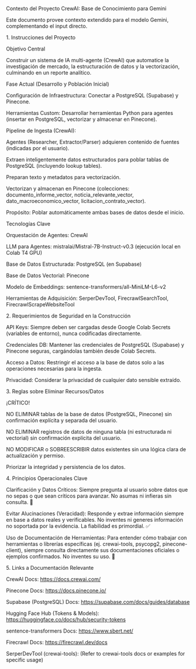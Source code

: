 Contexto del Proyecto CrewAI: Base de Conocimiento para Gemini



Este documento provee contexto extendido para el modelo Gemini, complementando el input directo.



1\. Instrucciones del Proyecto



Objetivo Central



Construir un sistema de IA multi-agente (CrewAI) que automatice la investigación de mercado, la estructuración de datos y la vectorización, culminando en un reporte analítico.



Fase Actual (Desarrollo y Población Inicial)











Configuración de Infraestructura: Conectar a PostgreSQL (Supabase) y Pinecone.







Herramientas Custom: Desarrollar herramientas Python para agentes (insertar en PostgreSQL, vectorizar y almacenar en Pinecone).







Pipeline de Ingesta (CrewAI):











Agentes (Researcher, Extractor/Parser) adquieren contenido de fuentes (indicadas por el usuario).







Extraen inteligentemente datos estructurados para poblar tablas de PostgreSQL (incluyendo lookup tables).







Preparan texto y metadatos para vectorización.







Vectorizan y almacenan en Pinecone (colecciones: documento\_informe\_vector, noticia\_relevante\_vector, dato\_macroeconomico\_vector, licitacion\_contrato\_vector).







Propósito: Poblar automáticamente ambas bases de datos desde el inicio.



Tecnologías Clave











Orquestación de Agentes: CrewAI







LLM para Agentes: mistralai/Mistral-7B-Instruct-v0.3 (ejecución local en Colab T4 GPU)







Base de Datos Estructurada: PostgreSQL (en Supabase)







Base de Datos Vectorial: Pinecone







Modelo de Embeddings: sentence-transformers/all-MiniLM-L6-v2







Herramientas de Adquisición: SerperDevTool, FirecrawlSearchTool, FirecrawlScrapeWebsiteTool



2\. Requerimientos de Seguridad en la Construcción











API Keys: Siempre deben ser cargadas desde Google Colab Secrets (variables de entorno), nunca codificadas directamente.







Credenciales DB: Mantener las credenciales de PostgreSQL (Supabase) y Pinecone seguras, cargándolas también desde Colab Secrets.







Acceso a Datos: Restringir el acceso a la base de datos solo a las operaciones necesarias para la ingesta.







Privacidad: Considerar la privacidad de cualquier dato sensible extraído.



3\. Reglas sobre Eliminar Recursos/Datos











¡CRÍTICO!











NO ELIMINAR tablas de la base de datos (PostgreSQL, Pinecone) sin confirmación explícita y separada del usuario.







NO ELIMINAR registros de datos de ninguna tabla (ni estructurada ni vectorial) sin confirmación explícita del usuario.







NO MODIFICAR o SOBREESCRIBIR datos existentes sin una lógica clara de actualización y permiso.







Priorizar la integridad y persistencia de los datos.



4\. Principios Operacionales Clave











Clarificación y Datos Críticos: Siempre pregunta al usuario sobre datos que no sepas o que sean críticos para avanzar. No asumas ni infieras sin consulta. 🤔







Evitar Alucinaciones (Veracidad): Responde y extrae información siempre en base a datos reales y verificables. No inventes ni generes información no soportada por la evidencia. La fiabilidad es primordial. ✅







Uso de Documentación de Herramientas: Para entender cómo trabajar con herramientas o librerías específicas (ej. crewai-tools, psycopg2, pinecone-client), siempre consulta directamente sus documentaciones oficiales o ejemplos confirmados. No inventes su uso. 📖



5\. Links a Documentación Relevante











CrewAI Docs: https://docs.crewai.com/







Pinecone Docs: https://docs.pinecone.io/







Supabase (PostgreSQL) Docs: https://supabase.com/docs/guides/database







Hugging Face Hub (Tokens \& Models): https://huggingface.co/docs/hub/security-tokens







sentence-transformers Docs: https://www.sbert.net/







Firecrawl Docs: https://firecrawl.dev/docs







SerperDevTool (crewai-tools): (Refer to crewai-tools docs or examples for specific usage)

